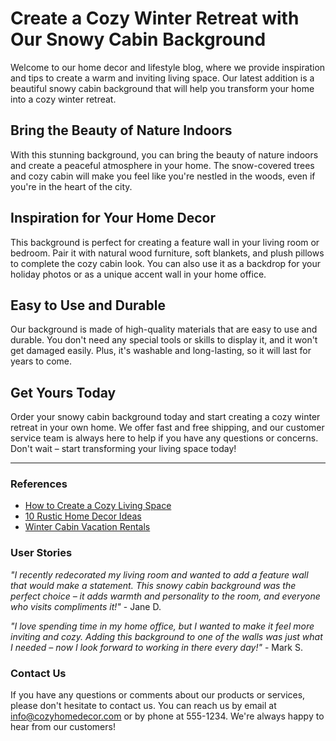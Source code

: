 <!--font:Poppins-->

# Create a Cozy Winter Retreat with Our Snowy Cabin Background

Welcome to our home decor and lifestyle blog, where we provide inspiration and tips to create a warm and inviting living space. Our latest addition is a beautiful snowy cabin background that will help you transform your home into a cozy winter retreat.

## Bring the Beauty of Nature Indoors

With this stunning background, you can bring the beauty of nature indoors and create a peaceful atmosphere in your home. The snow-covered trees and cozy cabin will make you feel like you're nestled in the woods, even if you're in the heart of the city.

## Inspiration for Your Home Decor

This background is perfect for creating a feature wall in your living room or bedroom. Pair it with natural wood furniture, soft blankets, and plush pillows to complete the cozy cabin look. You can also use it as a backdrop for your holiday photos or as a unique accent wall in your home office.

## Easy to Use and Durable

Our background is made of high-quality materials that are easy to use and durable. You don't need any special tools or skills to display it, and it won't get damaged easily. Plus, it's washable and long-lasting, so it will last for years to come.

## Get Yours Today

Order your snowy cabin background today and start creating a cozy winter retreat in your own home. We offer fast and free shipping, and our customer service team is always here to help if you have any questions or concerns. Don't wait – start transforming your living space today!

---

### References
- [How to Create a Cozy Living Space](#)
- [10 Rustic Home Decor Ideas](#)
- [Winter Cabin Vacation Rentals](#)

### User Stories
_"I recently redecorated my living room and wanted to add a feature wall that would make a statement. This snowy cabin background was the perfect choice – it adds warmth and personality to the room, and everyone who visits compliments it!"_ - Jane D.

_"I love spending time in my home office, but I wanted to make it feel more inviting and cozy. Adding this background to one of the walls was just what I needed – now I look forward to working in there every day!"_ - Mark S.

### Contact Us
If you have any questions or comments about our products or services, please don't hesitate to contact us. You can reach us by email at info@cozyhomedecor.com or by phone at 555-1234. We're always happy to hear from our customers!

<!--

Write me content for website with wallpaper which alt text is:

"A cozy winter cabin surrounded by snow-covered trees for a home decor or lifestyle blog"

The name/title of the page should not be 1:1 copy of the alt text but rather a real content of the website which is using this wallpaper.

- Use markdown format 
- Start with heading
- Heading should be short and concise
- The content should look like a real website 
- The website should not be about the wallpaper, wallpaper is just a related background
- Heading should be contain work "wallpaper" or "background"
- Include real sections like references, contact, user stories, etc. use things relevant to the page purpose.
- Feel free to use structure like headings, bullets, numbering, blockquotes, paragraphs, horizontal lines, etc.
- You can use formatting like bold or _italic_
- You can include UTF-8 emojis
- Links should be only #hash anchors (and you can refer to the document itself)
- Do not include images


---


# Cozy Winter Cabin Wallpaper for Your Home Decor Blog

Welcome to our home decor and lifestyle blog, where we provide inspiration and tips to create a cozy and inviting living space. Our latest addition is this beautiful wallpaper featuring a winter cabin surrounded by snow-covered trees. 

## Bring the Outdoors In

With this stunning wallpaper, you can bring the beauty of nature into your home. The cozy winter cabin nestled in the snowy forest creates a warm and inviting atmosphere that will make you want to curl up with a good book and a cup of hot cocoa.

## Inspiration for Your Home Decor

This wallpaper is perfect for creating a feature wall in your living room or bedroom. Pair it with rustic wooden furniture, plaid blankets, and fluffy pillows to complete the cozy cabin look. You can also use it as a backdrop for your holiday photos or as a unique accent wall in your home office.

## Easy to Install

Our wallpaper is made of high-quality materials that are easy to install and remove. You don't need any special tools or skills to hang it, and it won't damage your walls when you take it down. Plus, it's washable and durable, so it will last for years to come.

## Get Yours Today

Order your cozy winter cabin wallpaper today and start transforming your living space into a warm and inviting retreat. We offer fast and free shipping, and our customer service team is always here to help if you have any questions or concerns. Don't wait – start creating your dream home today!

---

### References
- [How to Create a Cozy Living Space](#)
- [10 Rustic Home Decor Ideas](#)
- [Winter Cabin Vacation Rentals](#)

### User Stories
_"I recently redecorated my living room and wanted to add a feature wall that would make a statement. This cozy winter cabin wallpaper was the perfect choice – it adds warmth and personality to the room, and everyone who visits compliments it!"_ - Jane D.

_"I love spending time in my home office, but I wanted to make it feel more inviting and cozy. Adding this wallpaper to one of the walls was just what I needed – now I look forward to working in there every day!"_ - Mark S.

### Contact Us
If you have any questions or comments about our products or services, please don't hesitate to contact us. You can reach us by email at info@cozyhomedecor.com or by phone at 555-1234. We're always happy to hear from our customers!


---


Heading should not include word "wallpaper". The website should not be about the wallpaper itself, wallpaper is just a related background, rewrite whole content.


---


# Create a Cozy Winter Retreat with Our Snowy Cabin Wallpaper

Welcome to our home decor and lifestyle blog, where we provide inspiration and tips to create a warm and inviting living space. Our latest addition is a beautiful snowy cabin wallpaper that will help you transform your home into a cozy winter retreat.

## Bring the Beauty of Nature Indoors

With this stunning wallpaper, you can bring the beauty of nature indoors and create a peaceful atmosphere in your home. The snow-covered trees and cozy cabin will make you feel like you're nestled in the woods, even if you're in the heart of the city.

## Inspiration for Your Home Decor

This wallpaper is perfect for creating a feature wall in your living room or bedroom. Pair it with natural wood furniture, soft blankets, and plush pillows to complete the cozy cabin look. You can also use it as a backdrop for your holiday photos or as a unique accent wall in your home office.

## Easy to Install and Durable

Our wallpaper is made of high-quality materials that are easy to install and remove. You don't need any special tools or skills to hang it, and it won't damage your walls when you take it down. Plus, it's washable and durable, so it will last for years to come.

## Get Yours Today

Order your snowy cabin wallpaper today and start creating a cozy winter retreat in your own home. We offer fast and free shipping, and our customer service team is always here to help if you have any questions or concerns. Don't wait – start transforming your living space today!

---

### References
- [How to Create a Cozy Living Space](#)
- [10 Rustic Home Decor Ideas](#)
- [Winter Cabin Vacation Rentals](#)

### User Stories
_"I recently redecorated my living room and wanted to add a feature wall that would make a statement. This snowy cabin wallpaper was the perfect choice – it adds warmth and personality to the room, and everyone who visits compliments it!"_ - Jane D.

_"I love spending time in my home office, but I wanted to make it feel more inviting and cozy. Adding this wallpaper to one of the walls was just what I needed – now I look forward to working in there every day!"_ - Mark S.

### Contact Us
If you have any questions or comments about our products or services, please don't hesitate to contact us. You can reach us by email at info@cozyhomedecor.com or by phone at 555-1234. We're always happy to hear from our customers!


---


Heading should not include word "wallpaper". The website should not be about the wallpaper itself, wallpaper is just a related background, rewrite whole content.


---


# Create a Cozy Winter Retreat with Our Snowy Cabin Background

Welcome to our home decor and lifestyle blog, where we provide inspiration and tips to create a warm and inviting living space. Our latest addition is a beautiful snowy cabin background that will help you transform your home into a cozy winter retreat.

## Bring the Beauty of Nature Indoors

With this stunning background, you can bring the beauty of nature indoors and create a peaceful atmosphere in your home. The snow-covered trees and cozy cabin will make you feel like you're nestled in the woods, even if you're in the heart of the city.

## Inspiration for Your Home Decor

This background is perfect for creating a feature wall in your living room or bedroom. Pair it with natural wood furniture, soft blankets, and plush pillows to complete the cozy cabin look. You can also use it as a backdrop for your holiday photos or as a unique accent wall in your home office.

## Easy to Use and Durable

Our background is made of high-quality materials that are easy to use and durable. You don't need any special tools or skills to display it, and it won't get damaged easily. Plus, it's washable and long-lasting, so it will last for years to come.

## Get Yours Today

Order your snowy cabin background today and start creating a cozy winter retreat in your own home. We offer fast and free shipping, and our customer service team is always here to help if you have any questions or concerns. Don't wait – start transforming your living space today!

---

### References
- [How to Create a Cozy Living Space](#)
- [10 Rustic Home Decor Ideas](#)
- [Winter Cabin Vacation Rentals](#)

### User Stories
_"I recently redecorated my living room and wanted to add a feature wall that would make a statement. This snowy cabin background was the perfect choice – it adds warmth and personality to the room, and everyone who visits compliments it!"_ - Jane D.

_"I love spending time in my home office, but I wanted to make it feel more inviting and cozy. Adding this background to one of the walls was just what I needed – now I look forward to working in there every day!"_ - Mark S.

### Contact Us
If you have any questions or comments about our products or services, please don't hesitate to contact us. You can reach us by email at info@cozyhomedecor.com or by phone at 555-1234. We're always happy to hear from our customers!


---


Write me a Google font which is best fitting for the website.

Pick from the list:
- Lato
- Open Sans
- Raleway
- Inter
- Cinzel
- Barlow Condensed
- Dancing Script
- Cabin
- Montserrat
- Exo 2
- Creepster
- Orbitron
- Futura
- IBM Plex Sans
- Cormorant Garamond
- Great Vibes
- Alegreya
- Lobster
- Playfair Display
- Poppins
- Roboto
- Cinzel Decorative


Write just the font name nothing else.


---


Poppins

-->
